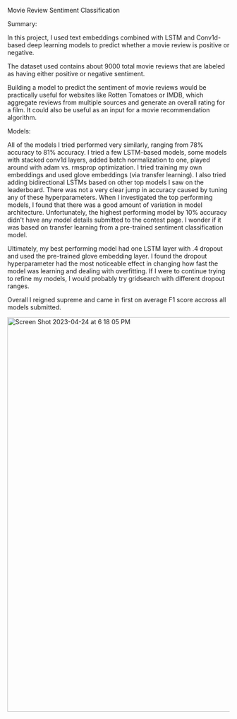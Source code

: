 Movie Review Sentiment Classification

Summary:

In this project, I used text embeddings combined with LSTM and Conv1d-based deep learning models to predict whether a movie review is positive or negative.

The dataset used contains about 9000 total movie reviews that are labeled as having either positive or negative sentiment.

Building a model to predict the sentiment of movie reviews would be practically useful for websites like Rotten Tomatoes or IMDB, which aggregate reviews from multiple sources and generate an overall rating for a film. It could also be useful as an input for a movie recommendation algorithm.

Models:

All of the models I tried performed very similarly, ranging from 78% accuracy to 81% accuracy. I tried a few LSTM-based models, some models with stacked conv1d layers, added batch normalization to one, played around with adam vs. rmsprop optimization. I tried training my own embeddings and used glove embeddings (via transfer learning). I also tried adding bidirectional LSTMs based on other top models I saw on the leaderboard. There was not a very clear jump in accuracy caused by tuning any of these hyperparameters. When I investigated the top performing models, I found that there was a good amount of variation in model architecture. Unfortunately, the highest performing model by 10% accuracy didn't have any model details submitted to the contest page. I wonder if it was based on transfer learning from a pre-trained sentiment classification model.

Ultimately, my best performing model had one LSTM layer with .4 dropout and used the pre-trained glove embedding layer. I found the dropout hyperparameter had the most noticeable effect in changing how fast the model was learning and dealing with overfitting. If I were to continue trying to refine my models, I would probably try gridsearch with different dropout ranges.

Overall I reigned supreme and came in first on average F1 score accross all models submitted.

<img width="894" alt="Screen Shot 2023-04-24 at 6 18 05 PM" src="https://user-images.githubusercontent.com/61389709/234129654-ef87aa43-c895-44ca-a9fc-fc16446842bf.png">

